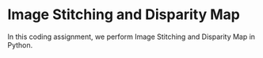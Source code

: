 # Image Stitching and Disparity Map

In this coding assignment, we perform Image Stitching and Disparity Map in Python.

